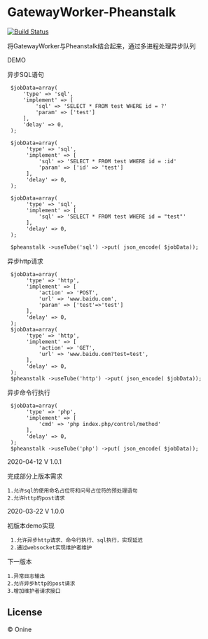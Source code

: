 GatewayWorker-Pheanstalk
==========

[![Build Status](https://github.com/Onine0811/GatewayWorker-Pheanstalk)](https://github.com/Onine0811/GatewayWorker-Pheanstalk)

 将GatewayWorker与Pheanstalk结合起来，通过多进程处理异步队列
 
  DEMO 
  
  异步SQL语句
     
     $jobData=array(
         'type' => 'sql',
         'implement' => [
             'sql' => 'SELECT * FROM test WHERE id = ?'
             'param' => ['test']
         ],
         'delay' => 0,
     );
     
     $jobData=array(
          'type' => 'sql',
          'implement' => [
              'sql' => 'SELECT * FROM test WHERE id = :id'
              'param' => ['id' => 'test']
          ],
          'delay' => 0,
     );
     
     $jobData=array(
          'type' => 'sql',
          'implement' => [
              'sql' => 'SELECT * FROM test WHERE id = "test"'
          ],
          'delay' => 0,
     );
          
     $pheanstalk ->useTube('sql') ->put( json_encode( $jobData));
     
  异步http请求
  
     $jobData=array(
          'type' => 'http',
          'implement' => [
              'action' => 'POST',
              'url' => 'www.baidu.com',
              'param' => ['test'=>'test']
          ],
          'delay' => 0,
     );
     $jobData=array(
          'type' => 'http',
          'implement' => [
              'action' => 'GET',
              'url' => 'www.baidu.com?test=test',
          ],
          'delay' => 0,
     );
     $pheanstalk ->useTube('http') ->put( json_encode( $jobData));
     
  异步命令行执行
  
     $jobData=array(
          'type' => 'php',
          'implement' => [
              'cmd' => 'php index.php/control/method'
          ],
          'delay' => 0,
     );
     $pheanstalk ->useTube('php') ->put( json_encode( $jobData));
       
 2020-04-12 V 1.0.1
 
 完成部分上版本需求
    
    1.允许sql的使用命名占位符和问号占位符的预处理语句
    2.允许http的post请求
 
 2020-03-22 V 1.0.0
   
  初版本demo实现
  
     1.允许异步http请求、命令行执行、sql执行，实现延迟
     2.通过websocket实现维护者维护
  
  下一版本
    
    1.异常日志输出
    2.允许异步http的post请求
    3.增加维护者请求接口

License
-------

© Onine
